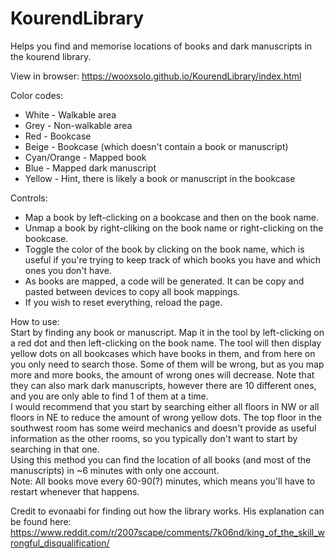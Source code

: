 # KourendLibrary
Helps you find and memorise locations of books and dark manuscripts in the kourend library.

View in browser: https://wooxsolo.github.io/KourendLibrary/index.html

Color codes:  
* White - Walkable area  
* Grey - Non-walkable area  
* Red - Bookcase  
* Beige - Bookcase (which doesn't contain a book or manuscript)  
* Cyan/Orange - Mapped book  
* Blue - Mapped dark manuscript  
* Yellow - Hint, there is likely a book or manuscript in the bookcase

Controls:  
* Map a book by left-clicking on a bookcase and then on the book name.  
* Unmap a book by right-cliking on the book name or right-clicking on the bookcase.  
* Toggle the color of the book by clicking on the book name, which is useful if you're trying to keep track of which books you have and which ones you don't have.  
* As books are mapped, a code will be generated. It can be copy and pasted between devices to copy all book mappings.  
* If you wish to reset everything, reload the page.

How to use:  
Start by finding any book or manuscript. Map it in the tool by left-clicking on a red dot and then left-clicking on the book name. The tool will then display yellow dots on all bookcases which have books in them, and from here on you only need to search those. Some of them will be wrong, but as you map more and more books, the amount of wrong ones will decrease. Note that they can also mark dark manuscripts, however there are 10 different ones, and you are only able to find 1 of them at a time.  
I would recommend that you start by searching either all floors in NW or all floors in NE to reduce the amount of wrong yellow dots. The top floor in the southwest room has some weird mechanics and doesn't provide as useful information as the other rooms, so you typically don't want to start by searching in that one.  
Using this method you can find the location of all books (and most of the manuscripts) in ~6 minutes with only one account.  
Note: All books move every 60-90(?) minutes, which means you'll have to restart whenever that happens.

Credit to evonaabi for finding out how the library works. His explanation can be found here: https://www.reddit.com/r/2007scape/comments/7k06nd/king_of_the_skill_wrongful_disqualification/
